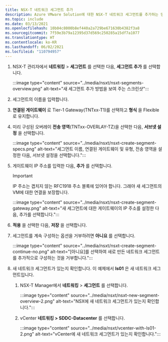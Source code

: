 ```yaml
---
title: NSX-T 네트워크 세그먼트 추가
description: Azure VMware Solution에 대한 NSX-T 네트워크 세그먼트를 추가하는 단계입니다.
ms.topic: include
ms.date: 03/13/2021
ms.openlocfilehash: 10b04c8000b8ef440a2a729be671630b4382f3a8
ms.sourcegitcommit: 7f59e3b79a12395d37d569c250285a15df7a1077
ms.translationtype: HT
ms.contentlocale: ko-KR
ms.lasthandoff: 06/02/2021
ms.locfileid: "110794957"
---
```

<!-- Used in configure-dhcp-azure-vmware-solution.md and tutorial-nsx-t-network-segment.md -->

1. NSX-T 관리자에서 **네트워킹** > **세그먼트** 를 선택한 다음, **세그먼트 추가** 를 선택합니다. 

   :::image type="content" source="../media/nsxt/nsxt-segments-overview.png" alt-text="새 세그먼트 추가 방법을 보여 주는 스크린샷":::

1. 세그먼트의 이름을 입력합니다.

1. **연결된 게이트웨이** 로 Tier-1 Gateway(TNTxx-T1)를 선택하고 **형식** 을 Flexible로 유지합니다.

1. 미리 구성된 오버레이 **전송 영역**(TNTxx-OVERLAY-TZ)을 선택한 다음, **서브넷 설정** 을 선택합니다. 

   :::image type="content" source="../media/nsxt/nsxt-create-segment-specs.png" alt-text="세그먼트 이름, 연결된 게이트웨이 및 유형, 전송 영역을 설정한 다음, 서브넷 설정을 선택합니다.":::

1. 게이트웨이 IP 주소를 입력한 다음, **추가** 를 선택합니다. 

   >[!IMPORTANT]
   >IP 주소는 겹치지 않는 RFC1918 주소 블록에 있어야 합니다. 그래야 새 세그먼트의 VM에 대한 연결을 보장합니다.

   :::image type="content" source="../media/nsxt/nsxt-create-segment-gateway.png" alt-text="새 세그먼트에 대한 게이트웨이의 IP 주소를 설정한 다음, 추가를 선택합니다.":::

1. **적용** 을 선택한 다음, **저장** 을 선택합니다.

1. 세그먼트를 계속 구성하는 옵션을 거부하려면 **아니요** 를 선택합니다. 

   :::image type="content" source="../media/nsxt/nsxt-create-segment-continue-no.png" alt-text="[아니요]를 선택하여 새로 만든 네트워크 세그먼트를 추가적으로 구성하는 것을 거부합니다.":::

1. 새 네트워크 세그먼트가 있는지 확인합니다. 이 예제에서 **ls01** 은 새 네트워크 세그먼트입니다.

   1. NSX-T Manager에서 **네트워킹** > **세그먼트** 를 선택합니다. 

      :::image type="content" source="../media/nsxt/nsxt-new-segment-overview-2.png" alt-text="NSX에 새 네트워크 세그먼트가 있는지 확인합니다.":::

   1. vCenter **네트워킹 > SDDC-Datacenter** 를 선택합니다.

      :::image type="content" source="../media/nsxt/vcenter-with-ls01-2.png" alt-text="vCenter에 새 네트워크 세그먼트가 있는지 확인합니다.":::